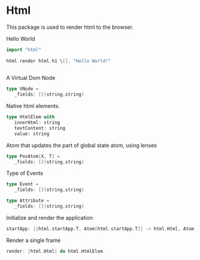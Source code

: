 # Html 
This package is used to render html to the browser. 
 
Hello World 
 
```scala 
import "html" 
 
html.render html.h1 \[], "Hello World!" 
 
``` 
A Virtual Dom Node 
```scala
type VNode =
   _fields: [](string,string)
``` 
 
Native html elements. 
```scala
type HtmlElem with
   innerHtml: string
   textContent: string
   value: string

``` 
 
Atom that updates the part of global state atom, using lenses 
```scala
type PosAtom[X, T] =
   _fields: [](string,string)
``` 
 
Type of Events 
```scala
type Event =
   _fields: [](string,string)
``` 
 
```scala
type Attribute =
   _fields: [](string,string)
``` 
 
Initialize and render the application 
```scala
startApp: ||html.startApp.T, Atom[html.startApp.T]| -> html.Html, Atom[html.startApp.T]| do none
``` 
 
Render a single frame 
```scala
render: |html.Html| do html.HtmlElem
``` 
 
 
